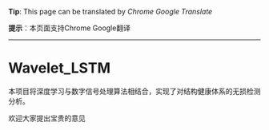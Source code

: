 **Tip**: This page can be translated by *Chrome Google Translate*

**提示**：本页面支持Chrome Google翻译

***
# Wavelet_LSTM
本项目将深度学习与数字信号处理算法相结合，实现了对结构健康体系的无损检测分析。

欢迎大家提出宝贵的意见
